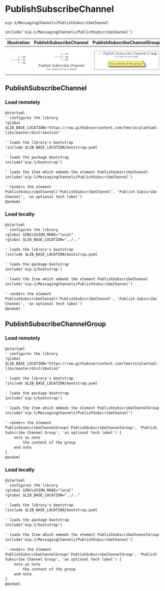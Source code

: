 # PublishSubscribeChannel


```text
eip-1/MessagingChannels/PublishSubscribeChannel
```

```text
include('eip-1/MessagingChannels/PublishSubscribeChannel')
```



| Illustration | PublishSubscribeChannel | PublishSubscribeChannelGroup |
| :---: | :---: | :---: |
| ![illustration for Illustration](../../eip-1/MessagingChannels/PublishSubscribeChannel.png) | ![illustration for PublishSubscribeChannel](../../eip-1/MessagingChannels/PublishSubscribeChannel.Local.png) | ![illustration for PublishSubscribeChannelGroup](../../eip-1/MessagingChannels/PublishSubscribeChannelGroup.Local.png) |




## PublishSubscribeChannel

### Load remotely
```plantuml
@startuml
' configures the library
!global $LIB_BASE_LOCATION="https://raw.githubusercontent.com/tmorin/plantuml-libs/master/distribution"

' loads the library's bootstrap
!include $LIB_BASE_LOCATION/bootstrap.puml

' loads the package bootstrap
include('eip-1/bootstrap')

' loads the Item which embeds the element PublishSubscribeChannel
include('eip-1/MessagingChannels/PublishSubscribeChannel')

' renders the element
PublishSubscribeChannel('PublishSubscribeChannel', 'Publish Subscribe Channel', 'an optional tech label')
@enduml
```

### Load locally
```plantuml
@startuml
' configures the library
!global $INCLUSION_MODE="local"
!global $LIB_BASE_LOCATION="../.."

' loads the library's bootstrap
!include $LIB_BASE_LOCATION/bootstrap.puml

' loads the package bootstrap
include('eip-1/bootstrap')

' loads the Item which embeds the element PublishSubscribeChannel
include('eip-1/MessagingChannels/PublishSubscribeChannel')

' renders the element
PublishSubscribeChannel('PublishSubscribeChannel', 'Publish Subscribe Channel', 'an optional tech label')
@enduml
```

## PublishSubscribeChannelGroup

### Load remotely
```plantuml
@startuml
' configures the library
!global $LIB_BASE_LOCATION="https://raw.githubusercontent.com/tmorin/plantuml-libs/master/distribution"

' loads the library's bootstrap
!include $LIB_BASE_LOCATION/bootstrap.puml

' loads the package bootstrap
include('eip-1/bootstrap')

' loads the Item which embeds the element PublishSubscribeChannelGroup
include('eip-1/MessagingChannels/PublishSubscribeChannel')

' renders the element
PublishSubscribeChannelGroup('PublishSubscribeChannelGroup', 'Publish Subscribe Channel Group', 'an optional tech label') {
    note as note
        the content of the group
    end note
}
@enduml
```

### Load locally
```plantuml
@startuml
' configures the library
!global $INCLUSION_MODE="local"
!global $LIB_BASE_LOCATION="../.."

' loads the library's bootstrap
!include $LIB_BASE_LOCATION/bootstrap.puml

' loads the package bootstrap
include('eip-1/bootstrap')

' loads the Item which embeds the element PublishSubscribeChannelGroup
include('eip-1/MessagingChannels/PublishSubscribeChannel')

' renders the element
PublishSubscribeChannelGroup('PublishSubscribeChannelGroup', 'Publish Subscribe Channel Group', 'an optional tech label') {
    note as note
        the content of the group
    end note
}
@enduml
```

